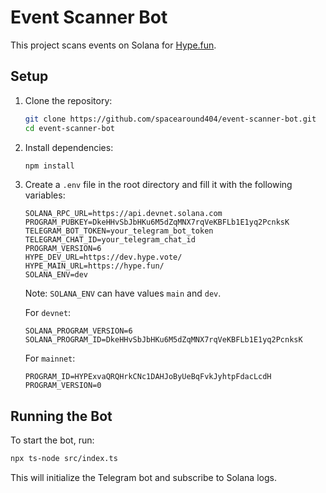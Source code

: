 # Event Scanner Bot

This project scans events on Solana for [Hype.fun](https://hype.fun).

## Setup

1. Clone the repository:
   ```sh
   git clone https://github.com/spacearound404/event-scanner-bot.git
   cd event-scanner-bot
   ```

2. Install dependencies:
   ```sh
   npm install
   ```

3. Create a `.env` file in the root directory and fill it with the following variables:
   ```dotenv
   SOLANA_RPC_URL=https://api.devnet.solana.com
   PROGRAM_PUBKEY=DkeHHvSbJbHKu6M5dZqMNX7rqVeKBFLb1E1yq2PcnksK
   TELEGRAM_BOT_TOKEN=your_telegram_bot_token
   TELEGRAM_CHAT_ID=your_telegram_chat_id
   PROGRAM_VERSION=6
   HYPE_DEV_URL=https://dev.hype.vote/
   HYPE_MAIN_URL=https://hype.fun/
   SOLANA_ENV=dev
   ```

   Note: `SOLANA_ENV` can have values `main` and `dev`.

   For `devnet`:
   ```dotenv
   SOLANA_PROGRAM_VERSION=6
   SOLANA_PROGRAM_ID=DkeHHvSbJbHKu6M5dZqMNX7rqVeKBFLb1E1yq2PcnksK
   ```

   For `mainnet`:
   ```dotenv
   PROGRAM_ID=HYPExvaQRQHrkCNc1DAHJoByUeBqFvkJyhtpFdacLcdH
   PROGRAM_VERSION=0
   ```

## Running the Bot

To start the bot, run:
```sh
npx ts-node src/index.ts
```

This will initialize the Telegram bot and subscribe to Solana logs.